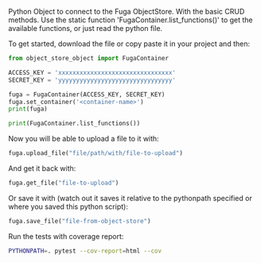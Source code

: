 Python Object to connect to the Fuga ObjectStore. With the basic CRUD methods. Use the static function 'FugaContainer.list_functions()' to get the available functions, or just read the python file.

To get started, download the file or copy paste it in your project and then:

```python
from object_store_object import FugaContainer

ACCESS_KEY = 'xxxxxxxxxxxxxxxxxxxxxxxxxxxxxxxx'
SECRET_KEY = 'yyyyyyyyyyyyyyyyyyyyyyyyyyyyyyyy'

fuga = FugaContainer(ACCESS_KEY, SECRET_KEY)
fuga.set_container('<container-name>')
print(fuga)

print(FugaContainer.list_functions())
```

Now you will be able to upload a file to it with:

```python
fuga.upload_file("file/path/with/file-to-upload")
```

And get it back with:

```python
fuga.get_file("file-to-upload")
```

Or save it with (watch out it saves it relative to the pythonpath specified or where you saved this python script):
```python
fuga.save_file("file-from-object-store")
```

Run the tests with coverage report:

```bash
PYTHONPATH=. pytest --cov-report=html --cov
```
